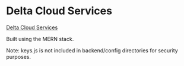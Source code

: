 # Delta Cloud Services

[Delta Cloud Services](https://deltacs.sytes.net/)

Built using the MERN stack.

Note: keys.js is not included in backend/config directories for security purposes.